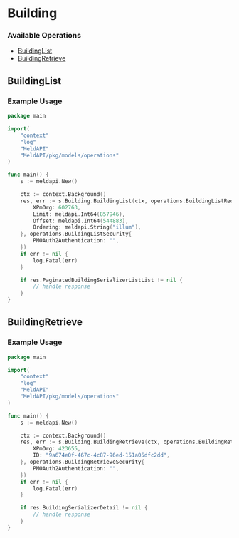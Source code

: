 # Building

### Available Operations

* [BuildingList](#buildinglist)
* [BuildingRetrieve](#buildingretrieve)

## BuildingList

### Example Usage

```go
package main

import(
	"context"
	"log"
	"MeldAPI"
	"MeldAPI/pkg/models/operations"
)

func main() {
    s := meldapi.New()

    ctx := context.Background()
    res, err := s.Building.BuildingList(ctx, operations.BuildingListRequest{
        XPmOrg: 602763,
        Limit: meldapi.Int64(857946),
        Offset: meldapi.Int64(544883),
        Ordering: meldapi.String("illum"),
    }, operations.BuildingListSecurity{
        PMOAuth2Authentication: "",
    })
    if err != nil {
        log.Fatal(err)
    }

    if res.PaginatedBuildingSerializerListList != nil {
        // handle response
    }
}
```

## BuildingRetrieve

### Example Usage

```go
package main

import(
	"context"
	"log"
	"MeldAPI"
	"MeldAPI/pkg/models/operations"
)

func main() {
    s := meldapi.New()

    ctx := context.Background()
    res, err := s.Building.BuildingRetrieve(ctx, operations.BuildingRetrieveRequest{
        XPmOrg: 423655,
        ID: "9a674e0f-467c-4c87-96ed-151a05dfc2dd",
    }, operations.BuildingRetrieveSecurity{
        PMOAuth2Authentication: "",
    })
    if err != nil {
        log.Fatal(err)
    }

    if res.BuildingSerializerDetail != nil {
        // handle response
    }
}
```
